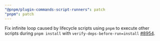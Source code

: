 ```yaml
---
"@pnpm/plugin-commands-script-runners": patch
"pnpm": patch
---
```


Fix infinite loop caused by lifecycle scripts using `pnpm` to execute other scripts during `pnpm install` with `verify-deps-before-run=install` [#8954](https://github.com/pnpm/pnpm/issues/8954).
